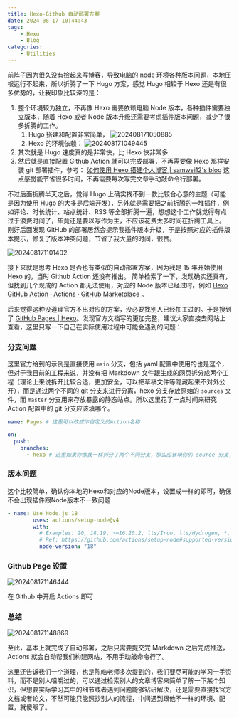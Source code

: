 ```yaml
---
title: Hexo-Github 自动部署方案
date: 2024-08-17 10:44:43
tags:
    - Hexo
    - Blog
categories:
    - Utilities
---
```



前阵子因为很久没有捡起来写博客，导致电脑的 node 环境各种版本问题，本地压根运行不起来，所以折腾了一下 Hugo 方案，感觉 Hugo 相较于 Hexo 还是有很多优势的，让我印象比较深的是：
1. 整个环境较为独立，不再像 Hexo 需要依赖电脑 Node 版本，各种插件需要独立版本，随着 Hexo 或者 Node 版本升级还需要考虑插件版本问题，减少了很多折腾的工作。
    1. Hugo 搭建和配置非常简单， ![202408171050885](https://learner.oss-cn-hangzhou.aliyuncs.com/img/202408171050885.png)
    2. Hexo 的环境依赖：
![202408171049445](https://learner.oss-cn-hangzhou.aliyuncs.com/img/202408171049445.png)
2. 其次就是 Hugo 速度真的是非常快，比 Hexo 快非常多
3. 然后就是直接配置 Github Action 就可以完成部署，不再需要像 Hexo 那样安装 git 部署插件，参考： [如何使用 Hexo 搭建个人博客 | samwei12's blog](https://blog.samwei12.cn/2015/09/01/Utilities/Writing/%E5%A6%82%E4%BD%95%E4%BD%BF%E7%94%A8-Hexo-%E6%90%AD%E5%BB%BA%E4%B8%AA%E4%BA%BA%E5%8D%9A%E5%AE%A2/#Git-1) 这点感觉能节省很多时间，不再需要每次写完文章手动敲命令行部署。

<!-- more -->

不过后面折腾半天之后，觉得 Hugo 上确实找不到一款比较合心意的主题（可能是因为使用 Hugo 的大多是后端开发），另外就是需要把之前折腾的一堆插件，例如评论、时长统计、站点统计、RSS 等全部折腾一遍，想想这个工作就觉得有点过于浪费时间了，毕竟还是要以写作为主，不应该花费太多时间在折腾工具上。
刚好后面发现 GitHub 的部署居然会提示我插件版本升级，于是按照对应的插件版本提示，修复了版本冲突问题，节省了我大量的时间，很赞。

![202408171101402](https://learner.oss-cn-hangzhou.aliyuncs.com/img/202408171101402.png)


接下来就是思考 Hexo 是否也有类似的自动部署方案，因为我是 15 年开始使用 Hexo 的，当时 Github Action 还没有推出。
简单检索了一下，发现确实还真有，但找到几个现成的 Action 都无法使用，对应的 Node 版本已经过时，例如  [Hexo GitHub Action · Actions · GitHub Marketplace](https://github.com/marketplace/actions/hexo-github-action) 。 

后来觉得这种没道理官方不出对应的方案，没必要找别人已经加工过的。于是搜到了 [GitHub Pages | Hexo](https://hexo.io/docs/github-pages)。发现官方文档写的更加完整，建议大家直接去网站上查看，这里只写一下自己在实际使用过程中可能会遇到的问题：

### 分支问题

这里官方给到的示例是直接使用 `main` 分支，包括 yaml 配置中使用的也是这个，但对于我目前的工程来说，并没有把 Markdown 文件跟生成的网页拆分成两个工程（理论上来说拆开比较合适，更加安全，可以把草稿文件等隐藏起来不对外公开），而是通过两个不同的 git 分支来进行分离，hexo 分支存放原始的 `sources` 文件，而 `master` 分支用来存放暴露的静态站点。所以这里花了一点时间来研究 Action 配置中的 git 分支应该填哪个。

```yaml
name: Pages # 这里可以改成你自定义的Action名称

on:
  push:
    branches:
      - hexo # 这里如果你像我一样拆分了两个不同分支，那么应该填你的 source 分支，对于我来说就是 hexo
```


### 版本问题

这个比较简单，确认你本地的Hexo和对应的Node版本，设置成一样的即可，确保不会出现插件跟Node版本不一致问题

```yaml
- name: Use Node.js 18
        uses: actions/setup-node@v4
        with:
          # Examples: 20, 18.19, >=16.20.2, lts/Iron, lts/Hydrogen, *, latest, current, node
          # Ref: https://github.com/actions/setup-node#supported-version-syntax
          node-version: "18"
```

### Github Page 设置

![202408171146444](https://learner.oss-cn-hangzhou.aliyuncs.com/img/202408171146444.png)

在 Github 中开启 Actions 即可

### 总结

![202408171148869](https://learner.oss-cn-hangzhou.aliyuncs.com/img/202408171148869.png)


至此，基本上就完成了自动部署，之后只需要提交完 Markdown 之后完成推送，Actions 就会自动帮我们构建网站，不用手动敲命令行了。

这里还告诉我们一个道理，也是陈皓老师多次提到的，我们要尽可能的学习一手资料，而不是别人咀嚼过的，可以通过检索别人的文章博客来简单了解一下某个知识，但想要实际学习其中的细节或者遇到问题能够钻研解决，还是需要直接找官方文档或者论文，不然可能只能照抄别人的流程，中间遇到跟他不一样的环境、配置，就傻眼了。